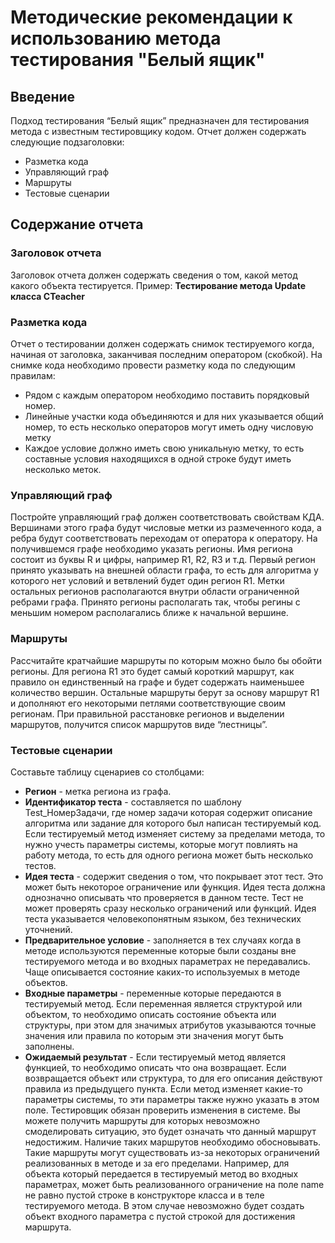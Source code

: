 # Методические рекомендации к использованию метода тестирования "Белый ящик"

## Введение
Подход тестирования “Белый ящик” предназначен для тестирования метода с известным тестировщику кодом. Отчет должен содержать следующие подзаголовки:
   - Разметка кода
   - Управляющий граф
   - Маршруты
   - Тестовые сценарии
## Содержание отчета
### Заголовок отчета
Заголовок отчета должен содержать сведения о том, какой метод какого объекта тестируется. Пример: **Тестирование метода Update класса CTeacher**
### Разметка кода
Отчет о тестировании должен содержать снимок тестируемого когда, начиная от заголовка, заканчивая последним оператором (скобкой). На снимке кода необходимо провести разметку кода по следующим правилам:
   - Рядом с каждым оператором необходимо поставить порядковый номер.
   - Линейные участки кода объединяются и для них указывается общий номер, то есть несколько операторов могут иметь одну числовую метку
   - Каждое условие должно иметь свою уникальную метку, то есть составные условия находящихся в одной строке будут иметь несколько меток.
### Управляющий граф
Постройте управляющий граф должен соответствовать свойствам КДА. Вершинами этого графа будут числовые метки из размеченного кода, а ребра будут соответствовать переходам от оператора к оператору. На получившемся графе необходимо указать регионы. Имя региона состоит из буквы R и цифры, например R1, R2, R3 и т.д. Первый регион принято указывать на внешней области графа, то есть для алгоритма у которого нет условий и ветвлений будет один регион R1. Метки остальных регионов располагаются внутри области ограниченной ребрами графа. Принято регионы располагать так, чтобы регины с меньшим номером располагались ближе к начальной вершине. 
### Маршруты
Рассчитайте кратчайшие маршруты по которым можно было бы обойти регионы. Для региона R1 это будет самый короткий маршрут, как правило он единственный на графе и будет содержать наименьшее количество вершин. Остальные маршруты берут за основу маршрут R1 и дополняют его некоторыми петлями соответствующие своим регионам. При правильной расстановке регионов и выделении маршрутов, получится список маршрутов виде “лестницы”.
### Тестовые сценарии
Составьте таблицу сценариев со столбцами:
   - **Регион** - метка региона из графа.
   - **Идентификатор теста** - составляется по шаблону Test_НомерЗадачи, где номер задачи которая содержит описание алгоритма или задание для которого был написан тестируемый код. Если тестируемый метод изменяет систему за пределами метода, то нужно учесть параметры системы, которые могут повлиять на работу метода, то есть для одного региона может быть несколько тестов.
   - **Идея теста** - содержит сведения о том, что покрывает этот тест. Это может быть некоторое ограничение или функция. Идея теста должна однозначно описывать что проверяется в данном тесте. Тест не может проверять сразу несколько ограничений или функций. Идея теста указывается человекопонятным языком, без технических уточнений. 
   - **Предварительное условие** - заполняется в тех случаях когда в методе используются переменные которые были созданы вне тестируемого метода и во входных параметрах не передавались. Чаще описывается состояние каких-то используемых в методе объектов.
   - **Входные параметры** - переменные которые передаются в тестируемый метод. Если переменная является структурой или объектом, то необходимо описать состояние объекта или структуры, при этом для значимых атрибутов указываются точные значения или правила по которым эти значения могут быть заполнены.
   - **Ожидаемый результат** - Если тестируемый метод является функцией, то необходимо описать что она возвращает. Если возвращается объект или структура, то для его описания действуют правила из предыдущего пункта. Если метод изменяет какие-то параметры системы, то эти параметры также нужно указать в этом поле. Тестировщик обязан проверить изменения в системе.
Вы можете получить маршруты для которых невозможно смоделировать ситуацию, это будет означать что данный маршрут недостижим. Наличие таких маршрутов необходимо обосновывать. Такие маршруты могут существовать из-за некоторых ограничений реализованных в методе и за его пределами. Например, для объекта который передается в тестируемый метод во входных параметрах, может быть реализованного ограничение на поле name не равно пустой строке в конструкторе класса и в теле тестируемого метода. В этом случае невозможно будет создать объект входного параметра с пустой строкой для достижения маршрута.
